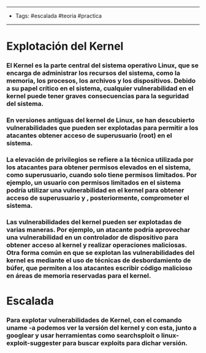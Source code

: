 ----
- Tags: #escalada #teoria #practica
-----

# Explotación del Kernel

### El **Kernel** es la parte central del sistema operativo Linux, que se encarga de administrar los recursos del sistema, como la memoria, los procesos, los archivos y los dispositivos. Debido a su papel crítico en el sistema, cualquier vulnerabilidad en el kernel puede tener graves consecuencias para la seguridad del sistema.

### En versiones antiguas del kernel de Linux, se han descubierto vulnerabilidades que pueden ser explotadas para permitir a los atacantes obtener acceso de superusuario (**root**) en el sistema. 

### La elevación de privilegios se refiere a la técnica utilizada por los atacantes para obtener permisos elevados en el sistema, como superusuario, cuando solo tiene permisos limitados. Por ejemplo, un usuario con permisos limitados en el sistema podría utilizar una vulnerabilidad en el kernel para obtener acceso de superusuario y , posteriormente, comprometer el sistema. 

### Las vulnerabilidades del kernel pueden ser explotadas de varias maneras. Por ejemplo, un atacante podría aprovechar una vulnerabilidad en un controlador de dispositivo para obtener acceso al kernel y realizar operaciones maliciosas. Otra forma común en que se explotan las vulnerabilidades del kernel es mediante el uso de técnicas de desbordamiento de búfer, que permiten a los atacantes escribir código malicioso en áreas de memoria reservadas para el kernel.

# Escalada 

### Para explotar vulnerabilidades de Kernel, con el comando **uname -a** podemos ver la versión del kernel y con esta, junto a googlear y usar herramientas como **searchsploit** o **linux-exploit-suggester** para buscar exploits para dichar versión.

